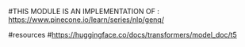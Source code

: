 #THIS MODULE IS AN IMPLEMENTATION OF : https://www.pinecone.io/learn/series/nlp/genq/

#resources 
#https://huggingface.co/docs/transformers/model_doc/t5